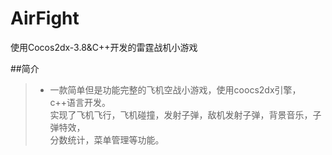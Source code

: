 # AirFight
使用Cocos2dx-3.8&amp;C++开发的雷霆战机小游戏

##简介  
>* 一款简单但是功能完整的飞机空战小游戏，使用coocs2dx引擎，c++语言开发。  
实现了飞机飞行，飞机碰撞，发射子弹，敌机发射子弹，背景音乐，子弹特效，  
分数统计，菜单管理等功能。
